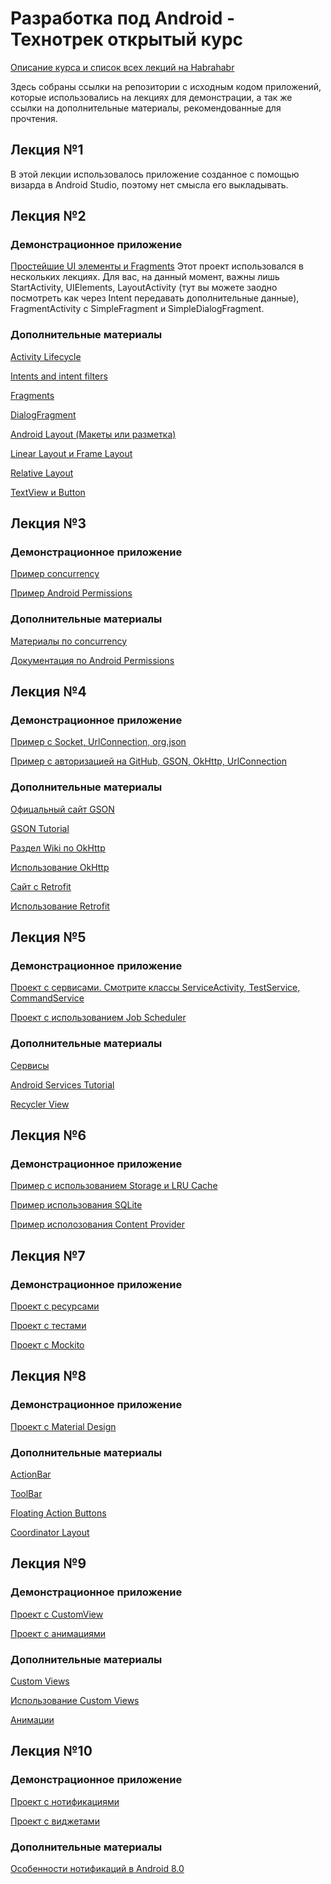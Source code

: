 # Разработка под Android - Технотрек открытый курс

[Описание курса и список всех лекций на Habrahabr](https://habrahabr.ru/company/mailru/blog/345252/)

Здесь собраны ссылки на репозитории с исходным кодом приложений, которые использовались на лекциях для демонстрации, а так же ссылки на дополнительные материалы, рекомендованные для прочтения.

## Лекция №1

В этой лекции использовалось приложение созданное с помощью визарда в Android Studio, поэтому нет смысла его выкладывать.

## Лекция №2
### Демонстрационное приложение
[Простейшие UI элементы и Fragments](https://bitbucket.org/ybereza/technoparklection2.git)
Этот проект использовался в нескольких лекциях. Для вас, на данный момент, важны лишь StartActivity, UIElements, LayoutActivity (тут вы можете заодно посмотреть как через Intent передавать дополнительные данные), FragmentActivity с SimpleFragment и SimpleDialogFragment.
### Дополнительные материалы
<a target="_blank" href="https://developer.android.com/guide/components/activities/activity-lifecycle.html">Activity Lifecycle</a>

<a target="_blank" href="https://developer.android.com/guide/components/intents-filters.html">Intents and intent filters</a>

<a target="_blank" href="https://developer.android.com/guide/components/fragments.html?hl=ru">Fragments</a>

<a target="_blank" href="https://android-developers.googleblog.com/2012/05/using-dialogfragments.html">DialogFragment</a>

<a target="_blank" href="https://developer.android.com/guide/topics/ui/declaring-layout.html">Android Layout (Макеты или разметка)</a>

<a target="_blank" href="https://android-school.ru/%D1%83%D1%80%D0%BE%D0%BA-3-%D0%B2%D0%B5%D1%80%D1%81%D1%82%D0%BA%D0%B0-%D1%8D%D0%BA%D1%80%D0%B0%D0%BD%D0%BE%D0%B2-%D0%B2%D0%B8%D0%B4%D1%8B-layout/">Linear Layout и Frame Layout</a>

<a target="_blank" href="https://android-school.ru/%D1%83%D1%80%D0%BE%D0%BA-4-relativelayout/">Relative Layout</a>

<a target="_blank" href="https://android-school.ru/%D1%83%D1%80%D0%BE%D0%BA-5-textview-button-%D0%B2%D0%B7%D0%B0%D0%B8%D0%BC%D0%BE%D0%B4%D0%B5%D0%B9%D1%81%D1%82%D0%B2%D0%B8%D0%B5-%D1%81-%D1%8D%D0%BB%D0%B5%D0%BC%D0%B5%D0%BD%D1%82%D0%B0%D0%BC%D0%B8/">TextView и Button</a>

## Лекция №3
### Демонстрационное приложение
[Пример concurrency](https://github.com/kirillF/Track4Demo)

[Пример Android Permissions](https://github.com/kirillF/permission-demo)
### Дополнительные материалы
[Материалы по concurrency](https://docs.oracle.com/javase/tutorial/essential/concurrency/)

[Документация по Android Permissions](https://developer.android.com/guide/topics/permissions/index.html)

## Лекция №4
### Демонстрационное приложение
[Пример с Socket, UrlConnection, org.json](https://github.com/ybereza/httpsample)

[Пример с авторизацией на GitHub, GSON, OkHttp, UrlConnection](https://github.com/kirillF/oauth-demo)
### Дополнительные материалы
<a target="_blank" href="https://github.com/google/gson">Офицальный сайт GSON</a>

<a target="_blank" href="http://guides.codepath.com/android/leveraging-the-gson-library">GSON Tutorial</a>

<a target="_blank" href="https://github.com/square/okhttp/wiki">Раздел Wiki по OkHttp</a>

<a target="_blank" href="https://guides.codepath.com/android/Using-OkHttp">Использование OkHttp</a>

<a target="_blank" href="http://square.github.io/retrofit/">Сайт c Retrofit</a>

<a target="_blank" href="https://guides.codepath.com/android/Consuming-APIs-with-Retrofit">Использование Retrofit</a>

## Лекция №5
### Демонстрационное приложение
[Проект с сервисами. Смотрите классы ServiceActivity, TestService, CommandService](https://bitbucket.org/ybereza/technoparklection2)

[Проект с использованием Job Scheduler](https://github.com/kirillF/JobSchedulerDemo)
### Дополнительные материалы
<a target="_blank" href="https://developer.android.com/guide/components/services.html">Сервисы</a>

<a target="_blank" href="http://www.vogella.com/tutorials/AndroidServices/article.html">Android Services Tutorial</a>

<a target="_blank" href="https://guides.codepath.com/android/Using-the-RecyclerView">Recycler View</a>

## Лекция №6
### Демонстрационное приложение
[Пример с использованием Storage и LRU Cache](https://github.com/ybereza/Lection8)

[Пример использования SQLite](https://github.com/ybereza/dbexample)

[Пример исполозования Content Provider](https://github.com/ybereza/Lection9)

## Лекция №7
### Демонстрационное приложение
[Проект с ресурсами](https://github.com/ybereza/Lection6)

[Проект с тестами](https://github.com/ybereza/lecture10)

[Проект с Mockito](https://github.com/kirillF/technotrack-mockito)

## Лекция №8
### Демонстрационное приложение
[Проект с Material Design](https://github.com/ybereza/MaterialDemo)
### Дополнительные материалы
<a target="_blank" href="https://guides.codepath.com/android/Defining-The-ActionBar">ActionBar</a>

<a target="_blank" href="https://guides.codepath.com/android/Using-the-App-Toolbar">ToolBar</a>

<a target="_blank" href="https://guides.codepath.com/android/Floating-Action-Buttons">Floating Action Buttons</a>

<a target="_blank" href="https://guides.codepath.com/android/Handling-Scrolls-with-CoordinatorLayout">Coordinator Layout</a>

## Лекция №9
### Демонстрационное приложение
[Проект с CustomView](https://github.com/ybereza/CustomViewSample)

[Проект с анимациями](https://github.com/ybereza/Lection13)
### Дополнительные материалы
<a target="_blank" href="https://guides.codepath.com/android/Basic-Painting-with-Views">Custom Views</a>

<a target="_blank" href="https://guides.codepath.com/android/Defining-Custom-Views">Использование Custom Views</a>

<a target="_blank" href="https://guides.codepath.com/android/Animations">Анимации</a>

## Лекция №10
### Демонстрационное приложение
[Проект с нотификациями](https://github.com/ybereza/Notifications)

[Проект с виджетами](https://github.com/ybereza/Widgets)
### Дополнительные материалы
<a target="_blank" href="https://medium.com/exploring-android/exploring-android-o-notification-channels-94cd274f604c">Особенности нотификаций в Android 8.0</a>